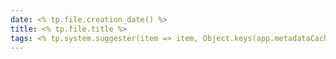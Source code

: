 ```yaml
---
date: <% tp.file.creation_date() %>
title: <% tp.file.title %>
tags: <% tp.system.suggester(item => item, Object.keys(app.metadataCache.getTags()).map(x => x.replace("#", ""))) %>
---
```

